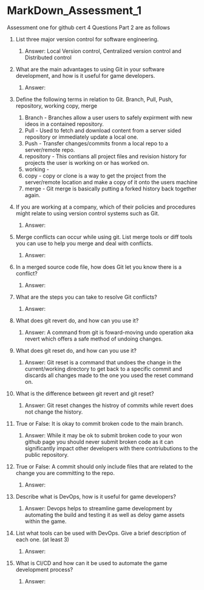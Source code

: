 # MarkDown_Assessment_1
Assessment one for github cert 4
Questions Part 2 are as follows

1.	List three major version control for software engineering.
	1. Answer: Local Version control, Centralized version control and Distributed control
	

2.	What are the main advantages to using Git in your software development, and how is it useful for game developers.
	1. Answer: 
	

3.	Define the following terms in relation to Git. Branch, Pull, Push, repository, working copy, merge
	1. Branch -  Branches allow a user users to safely expirment with new ideos in a contained repository.
	1. Pull - Used to fetch and download content from a server sided repository or immediately update a local one.
	1. Push - Transfer changes/commits fronm a local repo to a server/remote repo.
	1. repository - This contians all project files and revision history for projects the user is working on or has worked on.
	1. working - 
	1. copy - copy or clone is a way to get the project from the server/remote location and make a copy of it onto the users machine
	1. merge - Git merge is basically putting a forked history back together again.
	

4.	If you are working at a company, which of their policies and procedures might relate to using version control systems such as Git.
	1. Answer:
	

5.	Merge conflicts can occur while using git. List merge tools or diff tools you can use to help you merge and deal with conflicts.
	1. Answer:
	

6.	In a merged source code file, how does Git let you know there is a conflict?
	1. Answer:
	

7.	What are the steps you can take to resolve Git conflicts?
	1. Answer:
	

8.	What does git revert do, and how can you use it?
	1. Answer: A command from git is foward-moving undo operation aka revert which offers a safe method of undoing changes.
	

9.	What does git reset do, and how can you use it?
	1. Answer: Git reset is a command that undoes the change in the current/working directory to get back to a specific commit and discards all changes made to the one you used the reset command on.
	

10.	What is the difference between git revert and git reset?
	1. Answer: Git reset changes the histroy of commits while revert does not change the history.
	

11.	True or False: It is okay to commit broken code to the main branch.
	1. Answer:  While it may be ok to submit broken code to your won github page you should never submit broken code as it can significantly impact other developers with there contriubutions to the public repository.
	

12.	True or False: A commit should only include files that are related to the change you are committing to the repo.
	1. Answer:


13.	Describe what is DevOps, how is it useful for game developers?
	1. Answer: Devops helps to streamline game development by automating the build and testing it as well as deloy game assets within the game.
	

14.	List what tools can be used with DevOps. Give a brief description of each one. (at least 3)
	1. Answer:
	

15.	What is CI/CD and how can it be used to automate the game development process?
	1. Answer:
	




